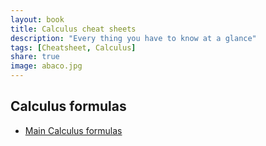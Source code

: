 ```yaml
---
layout: book
title: Calculus cheat sheets
description: "Every thing you have to know at a glance"
tags: [Cheatsheet, Calculus]
share: true
image: abaco.jpg
---
```


## Calculus formulas

- [Main Calculus formulas](calculus_formulas_cheatsheet.pdf)
